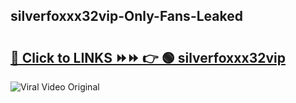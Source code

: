 
 ## silverfoxxx32vip-Only-Fans-Leaked

# <h2><a href="https://clipsfans.com/silverfoxxx32vip&ref=git">🔗 Click to LINKS ⏩⏩ 👉 🟢 silverfoxxx32vip </a></h2>

<a href="https://clipsfans.com/silverfoxxx32vip&ref=git" rel="nofollow" data-target="animated-image.originalLink"><img src="https://i.ibb.co.com/xMMVF88/686577567.gif" alt="Viral Video Original" style="max-width: 100%; display: inline-block;" data-target="animated-image.originalImage"></a>
